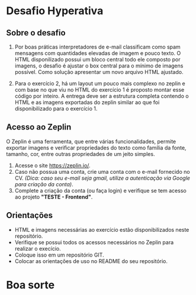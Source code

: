 Desafio Hyperativa
==================

## Sobre o desafio

1. Por boas práticas interpretadores de e-mail classificam como spam mensagens com quantidades elevadas de imagem e pouco texto. O HTML disponilizado possui um bloco central todo ele composto por imagens, o desafio é ajustar o box central para o mínimo de imagens possível. Como solução apresentar um novo arquivo HTML ajustado.

2. Para o exercício 2, há um layout um pouco mais complexo no zeplin e com base no que viu no HTML do exercício 1 é proposto montar esse código por inteiro.
A entrega deve ser a estrutura completa contendo o HTML e as imagens exportadas do zeplin similar ao que foi disponibilizado para o exercício 1.

## Acesso ao Zeplin

O Zeplin é uma ferramenta, que entre várias funcionalidades, permite exportar imagens e verificar propriedades do texto como família da fonte, tamanho, cor, entre outras propriedades de um jeito simples.

1. Acesse o site https://zeplin.io/.
2. Caso não possua uma conta, crie uma conta com o e-mail fornecido no CV. _(Dica: caso seu e-mail seja gmail, utilize a autenticação via Google para criação da conta)_.
3. Complete a criação da conta (ou faça login) e verifique se tem acesso ao projeto **"TESTE - Frontend"**.

## Orientações

* HTML e imagens necessárias ao exercício estão disponibilizados neste repositório.
* Verifique se possui todos os acessos necessários no Zeplin para realizar o execício. 
* Coloque isso em um repositório GIT.
* Colocar as orientações de uso no README do seu repositório.

# Boa sorte 


